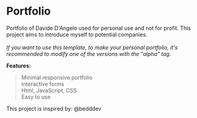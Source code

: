# Portfolio
Portfolio of Davide D'Angelo used for personal use and not for profit. This project aims to introduce myself to potential companies.<br><br>
_If you want to use this template, to make your personal portfolio, it's recommended to modify one of the versions with the "alpha" tag._

**Features:**
> Minimal responsive portfolio<br>
> Interactive forms<br>
> Html, JavaScript, CSS<br>
> Easy to use

This project is inspired by: @bedddev
